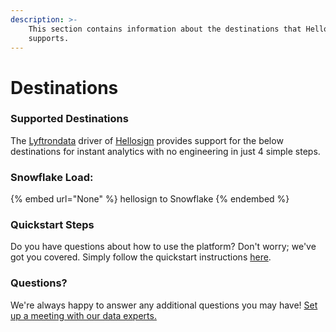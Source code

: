 ```yaml
---
description: >-
    This section contains information about the destinations that Hellosign
    supports.
---
```


# Destinations

### Supported Destinations

The [Lyftrondata](https://www.lyftrondata.com/) driver of [Hellosign](None) provides support for the below destinations for instant analytics with no engineering in just 4 simple steps.

### Snowflake Load:

{% embed url="None" %}
hellosign to Snowflake
{% endembed %}

### Quickstart Steps

Do you have questions about how to use the platform? Don't worry; we've got you covered. Simply follow the quickstart instructions [here](README.md).

### Questions? <a href="#questions" id="questions"></a>

We're always happy to answer any additional questions you may have! [Set up a meeting with our data experts.](https://www.lyftrondata.com/book-a-meeting/)
